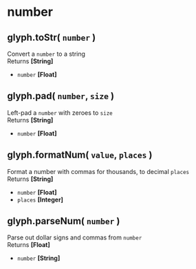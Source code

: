 # number

## glyph.toStr( `number` )
Convert a `number` to a string  
Returns **[String]**
- `number` **[Float]**

## glyph.pad( `number`, `size` )
Left-pad a `number` with zeroes to `size`  
Returns **[String]**
- `number` **[Float]**

## glyph.formatNum( `value`, `places` )
Format a number with commas for thousands, to decimal `places`  
Returns **[String]**
- `number` **[Float]**
- `places` **[Integer]**

## glyph.parseNum( `number` )
Parse out dollar signs and commas from `number`  
Returns **[Float]**
- `number` **[String]**
